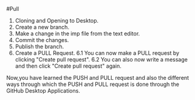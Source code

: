 #Pull
1. Cloning and Opening to Desktop.
2. Create a new branch.
3. Make a change in the imp file from the text editor.
4. Commit the changes.
5. Publish the branch.
6. Create a PULL Request.
  6.1 You can now make a PULL request by clicking "Create pull request".
  6.2 You can also now write a message and then click "Create pull request" again.

  Now,you have learned the PUSH and PULL request and also the different ways through which the PUSH and PULL request is done through the GitHub Desktop Applications.

